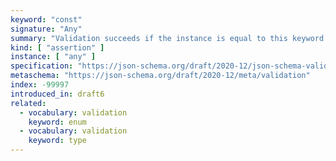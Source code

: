 ```yaml
---
keyword: "const"
signature: "Any"
summary: "Validation succeeds if the instance is equal to this keyword's value."
kind: [ "assertion" ]
instance: [ "any" ]
specification: "https://json-schema.org/draft/2020-12/json-schema-validation.html#section-6.1.3"
metaschema: "https://json-schema.org/draft/2020-12/meta/validation"
index: -99997
introduced_in: draft6
related:
  - vocabulary: validation
    keyword: enum
  - vocabulary: validation
    keyword: type
---
```

